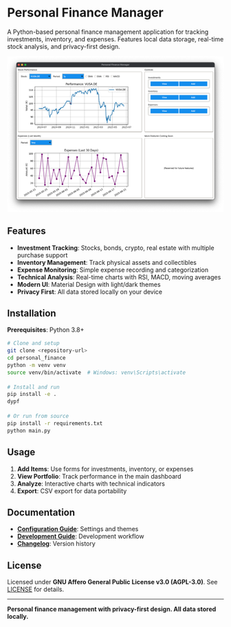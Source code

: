 # Personal Finance Manager

A Python-based personal finance management application for tracking investments, inventory, and expenses. Features local data storage, real-time stock analysis, and privacy-first design.

![Personal Finance Manager Dashboard](docs/images/dashboard_0.2.0.png)

## Features

- **Investment Tracking**: Stocks, bonds, crypto, real estate with multiple purchase support
- **Inventory Management**: Track physical assets and collectibles
- **Expense Monitoring**: Simple expense recording and categorization
- **Technical Analysis**: Real-time charts with RSI, MACD, moving averages
- **Modern UI**: Material Design with light/dark themes
- **Privacy First**: All data stored locally on your device

## Installation

**Prerequisites**: Python 3.8+

```bash
# Clone and setup
git clone <repository-url>
cd personal_finance
python -m venv venv
source venv/bin/activate  # Windows: venv\Scripts\activate

# Install and run
pip install -e .
dypf

# Or run from source
pip install -r requirements.txt
python main.py
```

## Usage

1. **Add Items**: Use forms for investments, inventory, or expenses
2. **View Portfolio**: Track performance in the main dashboard
3. **Analyze**: Interactive charts with technical indicators
4. **Export**: CSV export for data portability

## Documentation

- **[Configuration Guide](CONFIGURATION.md)**: Settings and themes
- **[Development Guide](DEVELOPMENT.md)**: Development workflow
- **[Changelog](CHANGELOG.md)**: Version history

## License

Licensed under **GNU Affero General Public License v3.0 (AGPL-3.0)**. See [LICENSE](LICENSE) for details.

---

**Personal finance management with privacy-first design. All data stored locally.**
